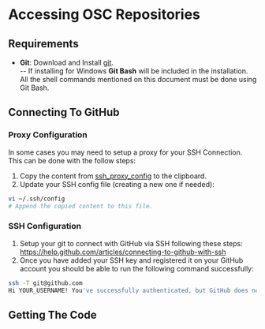 # Accessing OSC Repositories

## Requirements

- **Git**: Download and Install [git](https://git-scm.com/download/).  
-- If installing for Windows **Git Bash** will be included in the installation. All the shell commands mentioned on this document must be done using Git Bash.

## Connecting To GitHub
### Proxy Configuration
In some cases you may need to setup a proxy for your SSH Connection. This can be done with the follow steps:

1. Copy the content from [ssh_proxy_config](intel_only/ssh_proxy_config) to the clipboard.
2. Update your SSH config file (creating a new one if needed):
``` sh
vi ~/.ssh/config
# Append the copied content to this file.
```

### SSH Configuration

1. Setup your git to connect with GitHub via SSH following these steps: https://help.github.com/articles/connecting-to-github-with-ssh
2. Once you have added your SSH key and registered it on your GitHub account you should be able to run the following command successfully:
```sh
ssh -T git@github.com
Hi YOUR_USERNAME! You've successfully authenticated, but GitHub does not provide shell access
```

## Getting The Code

